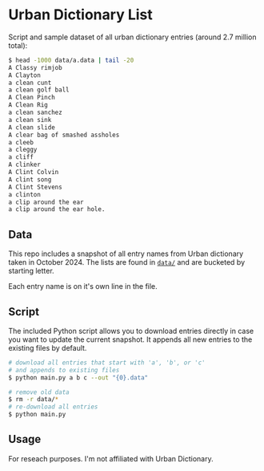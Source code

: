 # Urban Dictionary List

Script and sample dataset of all urban dictionary entries (around 2.7 million total):

```bash
$ head -1000 data/a.data | tail -20
A Classy rimjob
A Clayton
a clean cunt
a clean golf ball
A Clean Pinch
A Clean Rig
a clean sanchez
a clean sink
A clean slide
A clear bag of smashed assholes
a cleeb
a cleggy
a cliff
A clinker
A Clint Colvin
A clint song
A Clint Stevens
a clinton
a clip around the ear
a clip around the ear hole.
```


## Data
This repo includes a snapshot of all entry names from Urban dictionary taken in October 2024. The lists are found in [`data/`](https://github.com/mattbierner/urban-dictionary-word-list/tree/master/data) and are bucketed by starting letter.

Each entry name is on it's own line in the file.

## Script
The included Python script allows you to download entries directly in case you want to update the current snapshot.
It appends all new entries to the existing files by default.

```sh
# download all entries that start with 'a', 'b', or 'c'
# and appends to existing files
$ python main.py a b c --out "{0}.data"
```

```sh
# remove old data
$ rm -r data/*
# re-download all entries
$ python main.py
```

## Usage
For reseach purposes. I'm not affiliated with Urban Dictionary.
